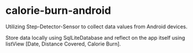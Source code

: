 # calorie-burn-android
Utilizing Step-Detector-Sensor to collect data values from Android devices. 

Store data locally using SqlLiteDatabase and reflect on the app itself using listView 
[Date, Distance Covered, Calorie Burn].

